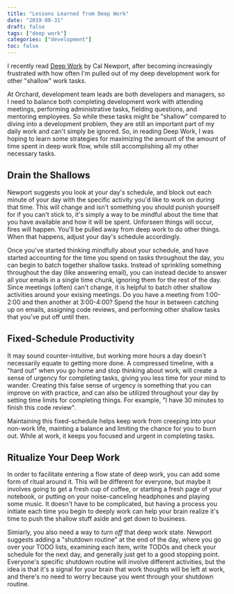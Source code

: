 ```yaml
---
title: "Lessons Learned from Deep Work"
date: "2019-08-31"
draft: false
tags: ["deep work"]
categories: ["development"]
toc: false
---
```


I recently read [Deep Work](http://www.calnewport.com/books/deep-work/) by Cal Newport, after becoming increasingly frustrated with how often I'm pulled out of my deep development work for other "shallow" work tasks.

At Orchard, development team leads are both developers and managers, so I need to balance both completing development work with attending meetings, performing administrative tasks, fielding questions, and mentoring employees. So while these tasks might be "shallow" compared to diving into a development problem, they are still an important part of my daily work and can't simply be ignored. So, in reading Deep Work, I was hoping to learn some strategies for maximizing the amount of the amount of time spent in deep work flow, while still accomplishing all my other necessary tasks.

## Drain the Shallows

Newport suggests you look at your day's schedule, and block out each minute of your day with the specific activity you'd like to work on during that time. This will change and isn't something you should punish yourself for if you can't stick to, it's simply a way to be mindful about the time that you have available and how it will be spent. Unforseen things will occur, fires will happen. You'll be pulled away from deep work to do other things. When that happens, adjust your day's schedule accordingly.

Once you've started thinking mindfully about your schedule, and have started accounting for the time you spend on tasks throughout the day, you can begin to batch together shallow tasks. Instead of sprinkling something throughout the day (like answering email), you can instead decide to answer all your emails in a single time chunk, ignoring them for the rest of the day. Since meetings (often) can't change, it is helpful to batch other shallow activities around your exising meetings. Do you have a meeting from 1:00-2:00 and then another at 3:00-4:00? Spend the hour in between catching up on emails, assigning code reviews, and performing other shallow tasks that you've put off until then.

## Fixed-Schedule Productivity

It may sound counter-intuitive, but working more hours a day doesn't necessarily equate to getting more done. A compressed timeline, with a "hard out" when you go home and stop thinking about work, will create a sense of urgency for completing tasks, giving you less time for your mind to wander. Creating this false sense of urgency is something that you can improve on with practice, and can also be utilized throughout your day by setting time limits for completing things. For example, "I have 30 minutes to finish this code review".

Maintaining this fixed-schedule helps keep work from creeping into your non-work life, mainting a balance and limiting the chance for you to burn out. While at work, it keeps you focused and urgent in completing tasks.

## Ritualize Your Deep Work

In order to facilitate entering a flow state of deep work, you can add some form of ritual around it. This will be different for everyone, but maybe it involves going to get a fresh cup of coffee, or starting a fresh page of your notebook, or putting on your noise-canceling headphones and playing some music. It doesn't have to be complicated, but having a process you initiate each time you begin to deeply work can help your brain realize it's time to push the shallow stuff aside and get down to business.

Simiarly, you also need a way to _turn off_ that deep work state. Newport suggests adding a "shutdown routine" at the end of the day, where you go over your TODO lists, examining each item, write TODOs and check your schedule for the next day, and generally just get to a good stopping point. Everyone's specific shutdown routine will involve different activities, but the idea is that it's a signal for your brain that work thoughts will be left at work, and there's no need to worry because you went through your shutdown routine.